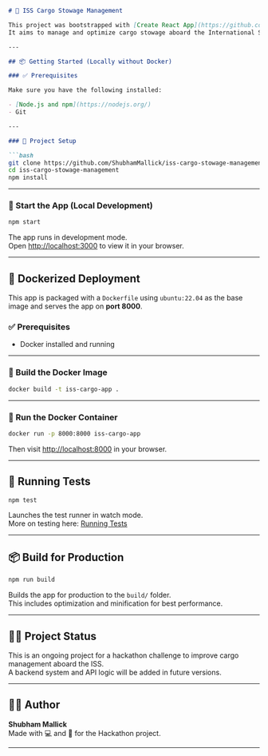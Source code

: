 ```markdown
# 🚀 ISS Cargo Stowage Management

This project was bootstrapped with [Create React App](https://github.com/facebook/create-react-app).  
It aims to manage and optimize cargo stowage aboard the International Space Station (ISS) with an intuitive user interface and Dockerized deployment.

---

## 📦 Getting Started (Locally without Docker)

### ✅ Prerequisites

Make sure you have the following installed:

- [Node.js and npm](https://nodejs.org/)
- Git

---

### 📁 Project Setup

```bash
git clone https://github.com/ShubhamMallick/iss-cargo-stowage-management.git
cd iss-cargo-stowage-management
npm install
```

---

### 🚀 Start the App (Local Development)

```bash
npm start
```

The app runs in development mode.  
Open [http://localhost:3000](http://localhost:3000) to view it in your browser.

---

## 🐳 Dockerized Deployment

This app is packaged with a `Dockerfile` using `ubuntu:22.04` as the base image and serves the app on **port 8000**.

### ✅ Prerequisites
- Docker installed and running

---

### 🔨 Build the Docker Image

```bash
docker build -t iss-cargo-app .
```

---

### 🚀 Run the Docker Container

```bash
docker run -p 8000:8000 iss-cargo-app
```

Then visit [http://localhost:8000](http://localhost:8000) in your browser.

---

## 🧪 Running Tests

```bash
npm test
```

Launches the test runner in watch mode.  
More on testing here: [Running Tests](https://facebook.github.io/create-react-app/docs/running-tests)

---

## 📦 Build for Production

```bash
npm run build
```

Builds the app for production to the `build/` folder.  
This includes optimization and minification for best performance.

---

## 🧑‍🚀 Project Status

This is an ongoing project for a hackathon challenge to improve cargo management aboard the ISS.  
A backend system and API logic will be added in future versions.

---

## 👨‍💻 Author

**Shubham Mallick**  
Made with 💻 and 🚀 for the Hackathon project.

---

```
